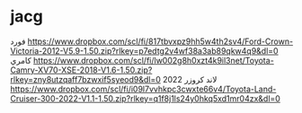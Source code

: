 # jacg

فورد 
https://www.dropbox.com/scl/fi/817tbvxpz9hh5w4th2sv4/Ford-Crown-Victoria-2012-V5.9-1.50.zip?rlkey=p7edtg2v4wf38a3ab89qkw4q9&dl=0
كامري 
https://www.dropbox.com/scl/fi/lw002g8h0xzt4k9il3net/Toyota-Camry-XV70-XSE-2018-V1.6-1.50.zip?rlkey=zny8utzqaff7bzwxif5syeod9&dl=0
لاند كروزر 2022
https://www.dropbox.com/scl/fi/i09l7vvhkpc3cwxte66v4/Toyota-Land-Cruiser-300-2022-V1.1-1.50.zip?rlkey=q1f8j1ls24y0hkq5xd1mr04zx&dl=0
